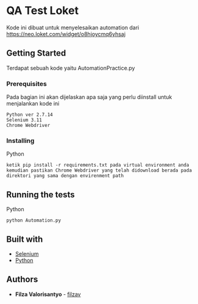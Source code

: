 # QA Test Loket
Kode ini dibuat untuk menyelesaikan automation dari https://neo.loket.com/widget/o8hjoycmq6yhsaj

## Getting Started
Terdapat sebuah kode yaitu AutomationPractice.py

### Prerequisites
Pada bagian ini akan dijelaskan apa saja yang perlu diinstall untuk menjalankan kode ini

```
Python ver 2.7.14
Selenium 3.11
Chrome Webdriver
```

### Installing
Python

```
ketik pip install -r requirements.txt pada virtual environment anda
kemudian pastikan Chrome Webdriver yang telah didownload berada pada direktori yang sama dengan envirenment path
```

## Running the tests
Python 

```
python Automation.py
```

## Built with
* [Selenium](https://www.seleniumhq.org/)
* [Python](https://www.python.org/)

## Authors

* **Filza Valorisantyo** - [filzav](https://github.com/filzav)